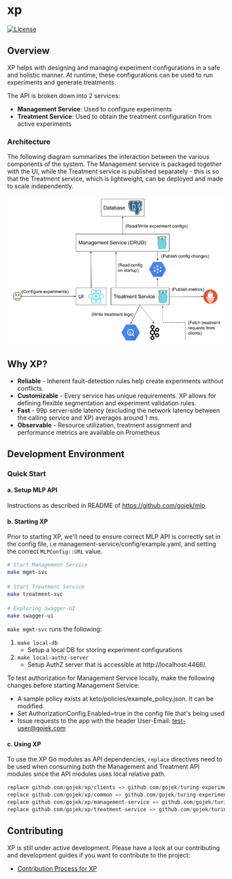 # xp

[![License](https://img.shields.io/badge/License-Apache%202.0-blue)](https://github.com/gojek/xp/blob/master/LICENSE)

## Overview

XP helps with designing and managing experiment configurations in a safe and holistic manner. At runtime, these configurations can be used to run experiments and generate treatments.

The API is broken down into 2 services:

- **Management Service**: Used to configure experiments
- **Treatment Service**: Used to obtain the treatment configuration from active experiments

### Architecture

The following diagram summarizes the interaction between the various components of the system. The Management service is packaged together with the UI, while the Treatment service is published separately - this is so that the Treatment service, which is lightweight, can be deployed and made to scale independently.

![XP Architecture](./docs/assets/xp_architecture.png)

## Why XP?

- **Reliable** - Inherent fault-detection rules help create experiments without conflicts.
- **Customizable** - Every service has unique requirements. XP allows for defining flexible segmentation and experiment validation rules.
- **Fast** - 99p server-side latency (excluding the network latency between the calling service and XP) averages around 1 ms.
- **Observable** - Resource utilization, treatment assignment and performance metrics are available on Prometheus

## Development Environment

### Quick Start

#### a. Setup MLP API

Instructions as described in README of https://github.com/gojek/mlp.

#### b. Starting XP

Prior to starting XP, we'll need to ensure correct MLP API is correctly set in the config file, i.e management-service/config/example.yaml, and setting the correct `MLPConfig::URL` value.

```bash
# Start Management Service
make mgmt-svc

# Start Treatment Service
make treatment-svc

# Exploring Swagger-UI
make swagger-ui
```

`make mgmt-svc` runs the following:

1. `make local-db`
    - Setup a local DB for storing experiment configurations
2. `make local-authz-server`
    - Setup AuthZ server that is accessible at http://localhost:4466/.

To test authorization for Management Service locally, make the following changes before starting Management Service:

- A sample policy exists at keto/policies/example_policy.json. It can be modified.
- Set AuthorizationConfig.Enabled=true in the config file that's being used
- Issue requests to the app with the header User-Email: test-user@gojek.com

#### c. Using XP

To use the XP Go modules as API dependencies, `replace` directives need to be used when consuming both the Management and Treatment API modules since the API modules uses local relative path.

```go
replace github.com/gojek/xp/clients => github.com/gojek/turing-experiments/clients v0.0.0
replace github.com/gojek/xp/common => github.com/gojek/turing-experiments/common v0.0.0
replace github.com/gojek/xp/management-service => github.com/gojek/turing-experiments/management-service v0.0.0
replace github.com/gojek/xp/treatment-service => github.com/gojek/turing-experiments/treatment-service v0.0.0
```

## Contributing

XP is still under active development. Please have a look at our contributing and development guides if you want to contribute to the project:

- [Contribution Process for XP](https://github.com/caraml-dev/xp/blob/main/CONTRIBUTING.md)
